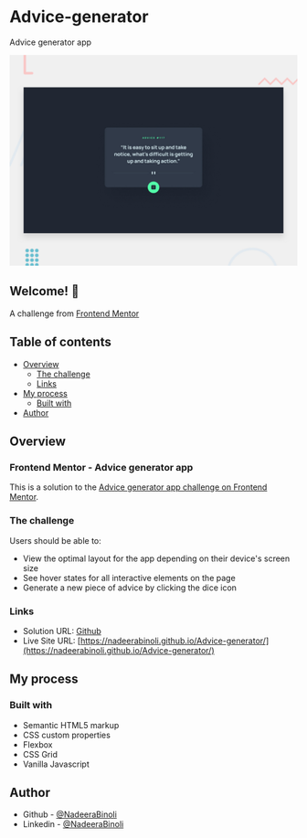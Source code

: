 # Advice-generator
Advice generator app

![Design preview for the Advice generator app coding challenge](./design/desktop-preview.jpg)

## Welcome! 👋

A challenge from [Frontend Mentor](https://www.frontendmentor.io)


## Table of contents

- [Overview](#overview)
  - [The challenge](#the-challenge)
  - [Links](#links)
- [My process](#my-process)
  - [Built with](#built-with)
- [Author](#author)


## Overview

### Frontend Mentor - Advice generator app

This is a solution to the [Advice generator app challenge on Frontend Mentor](https://www.frontendmentor.io/challenges/advice-generator-app-QdUG-13db).

### The challenge

Users should be able to:

- View the optimal layout for the app depending on their device's screen size
- See hover states for all interactive elements on the page
- Generate a new piece of advice by clicking the dice icon


### Links

- Solution URL: [Github](https://github.com/NadeeraBinoli/Advice-generator)
- Live Site URL: [https://nadeerabinoli.github.io/Advice-generator/](https://nadeerabinoli.github.io/Advice-generator/)

## My process

### Built with

- Semantic HTML5 markup
- CSS custom properties
- Flexbox
- CSS Grid
- Vanilla Javascript


## Author

- Github - [@NadeeraBinoli](https://github.com/NadeeraBinoli)
- Linkedin - [@NadeeraBinoli](https://www.linkedin.com/in/nadeera-binoli-473678226/)

